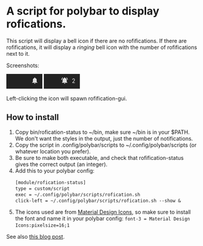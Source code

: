 # A script for polybar to display rofications.

This script will display a bell icon if there are no rofifications. If there are rofifications, it will display a *ringing* bell icon with the number of rofifications next to it.

Screenshots:

![picture alt](https://github.com/imsosora/polybar-rofication/blob/main/images/no-notifications.jpg "No notifications")
![picture alt](https://github.com/imsosora/polybar-rofication/blob/main/images/two-notifications.jpg "Two notifications")

Left-clicking the icon will spawn rofification-gui.

## How to install

1. Copy bin/rofication-status to ~/bin, make sure ~/bin is in your $PATH. We don't want the styles in the output, just the number of notifications.
2. Copy the script in .config/polybar/scripts to ~/.config/polybar/scripts (or whatever location you prefer). 
3. Be sure to make both executable, and check that rofification-status gives the correct output (an integer).
4. Add this to your polybar config: 
    ```
    [module/rofication-status]
    type = custom/script
    exec = ~/.config/polybar/scripts/rofication.sh
    click-left = ~/.config/polybar/scripts/rofication.sh --show &
    ```
5. The icons used are from [Material Design Icons](https://github.com/google/material-design-icons "Material Design Icons"), so make sure to install the font and name it in your polybar config: `font-3 = Material Design Icons:pixelsize=16;1`

See also [this blog post](https://zatsuda.wordpress.com/2022/01/21/regolith-how-to-rofication-module-for-polybar/ "Blog Post").
